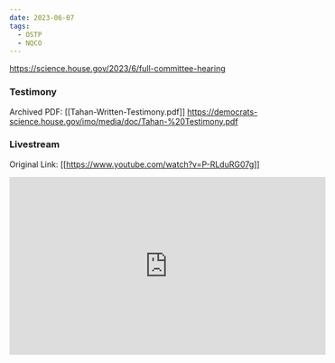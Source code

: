 ```yaml
---
date: 2023-06-07
tags:
  - OSTP
  - NQCO
---
```

https://science.house.gov/2023/6/full-committee-hearing

### Testimony
Archived PDF: [[Tahan-Written-Testimony.pdf]]
https://democrats-science.house.gov/imo/media/doc/Tahan-%20Testimony.pdf

### Livestream
Original Link: [[https://www.youtube.com/watch?v=P-RLduRG07g]]

<iframe width="560" height="315" src="https://www.youtube.com/embed/P-RLduRG07g?si=Os1pHf_3PA-1_lP8" title="YouTube video player" frameborder="0" allow="accelerometer; autoplay; clipboard-write; encrypted-media; gyroscope; picture-in-picture; web-share" allowfullscreen></iframe>